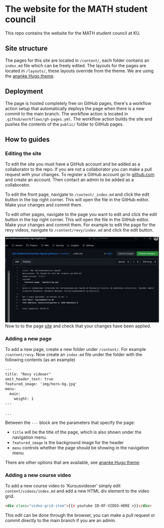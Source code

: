 # The website for the MATH student council

This repo contains the website for the MATH student council at KU.

## Site structure

The pages for this site are located in `/content/`, each folder contains an `index.md` file which can be freely edited. The layouts for the pages are located in `/layouts/`, these layouts override from the theme. We are using the [ananke Hugo theme](https://github.com/theNewDynamic/gohugo-theme-ananke).

## Deployment

The page is hosted completely free on GitHub pages, there's a workflow action setup that automatically deploys the page when there is a new commit to the main branch. The workflow action is located in `.github/workflows/gh-pages.yml`. The workflow action builds the site and pushes the contents of the `public/` folder to GitHub pages.

## How to guides

### Editing the site

To edit the site you must have a GitHub account and be added as a collaborator to the repo. If you are not a collaborator you can make a pull request with your changes.
To register a GitHub account go to [github.com](https://github.com/signup) and create an account. Then contact an admin to be added as a collaborator.

To edit the front page, navigate to `/content/_index.md` and click the edit button in the top right corner. This will open the file in the GitHub editor. Make your changes and commit them.

To edit other pages, navigate to the page you want to edit and click the edit button in the top right corner. This will open the file in the GitHub editor. Make your changes and commit them. For example to edit the page for the revy videos, navigate to `/content/revy/index.md` and click the edit button.

![Edit button](example_edit.png)
Now to to the page [site](det-faellesmatematiske-fagrad.github.io) and check that your changes have been applied.

### Adding a new page

To add a new page, create a new folder under `/content/`. For example `/content/revy`. Now create an `index.md` file under the folder with the following contents (as an example)

```
---
title: "Revy videoer"
omit_header_text: true
featured_image: 'img/hero-bg.jpg'
menu:
  main:
    weight: 1
---

...
```

Between the `---` block are the parameters that specify the page:

- `title` will be the title of the page, which is also shown under the navigation menu.
- `featured_image` is the background image for the header
- `menu` controls whether the page should be showing in the navigation menu

There are other options that are available, see [ananke Hugo theme](https://github.com/theNewDynamic/gohugo-theme-ananke)

### Adding a new course video

To add a new course video to 'Kursusvideoer' simply edit `content/videos/index.md` and add a new HTML div element to the video grid.

```html
<div class="video-grid-item">{{< youtube ID-OF-VIDEO-HERE >}}</div>
```

This edit can be done through the browser, you can make a pull request or commit directly to the main branch if you are an admin.
